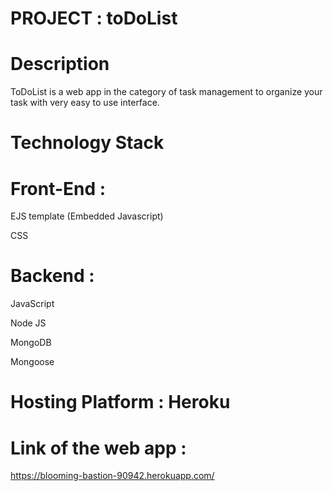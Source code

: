 # PROJECT : toDoList


# Description 
ToDoList is a web app in the category of task management to organize your task with very easy to use interface. 

# Technology Stack
# Front-End :

EJS template (Embedded Javascript)

CSS

# Backend :

JavaScript

Node JS

MongoDB

Mongoose

# Hosting Platform : Heroku

# Link of the web app : 

https://blooming-bastion-90942.herokuapp.com/
